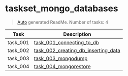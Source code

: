 # taskset_mongo_databases

> [Auto](https://github.com/codeaprendiz/learn_fullstack/blob/main/home/php/intermediate/taskset_intermediate_php/task_004_createGlobalMarkdownTable/generate-readme.php) generated ReadMe. Number of tasks: 4

| Task     | Description                                                                                        |
|----------|----------------------------------------------------------------------------------------------------|
| task_001 | [task_001_connecting_to_db](taskset_mongo_databases/task_001_connecting_to_db)                     |
| task_002 | [task_002_creating_db_inserting_data](taskset_mongo_databases/task_002_creating_db_inserting_data) |
| task_003 | [task_003_mongodump](taskset_mongo_databases/task_003_mongodump)                                   |
| task_004 | [task_004_mongorestore](taskset_mongo_databases/task_004_mongorestore)                             |
